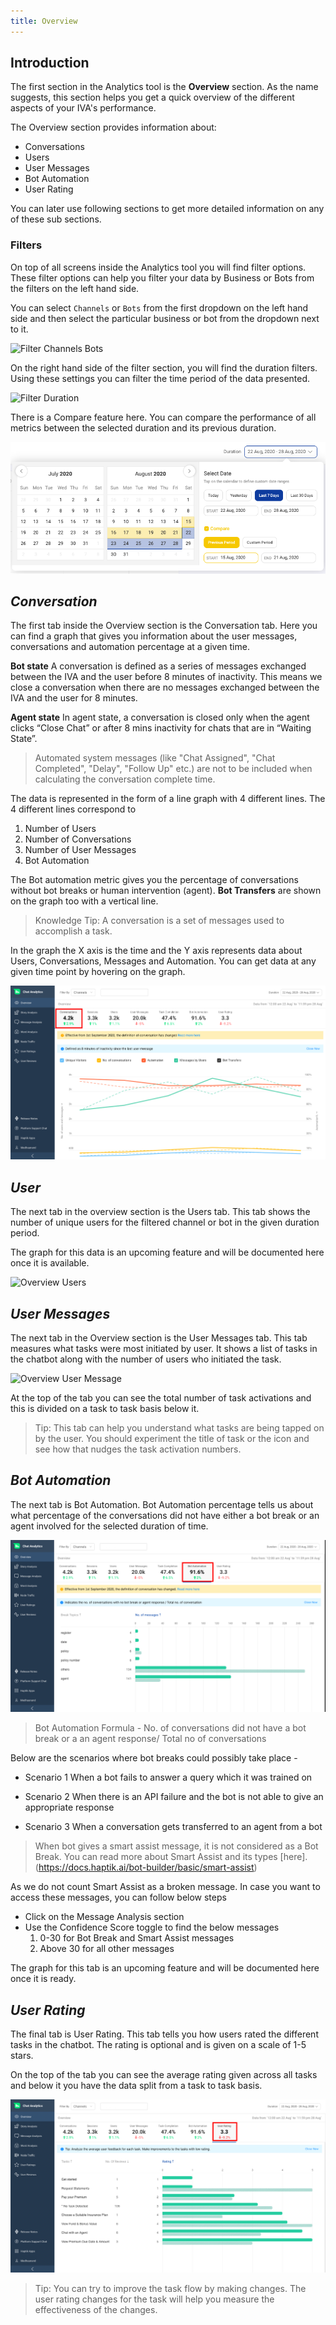 ```yaml
---
title: Overview
---
```


## Introduction

The first section in the Analytics tool is the **Overview** section. As the name suggests, this section helps you get a quick overview of the different aspects of your IVA's performance. 

The Overview section provides information about:

* Conversations
* Users
* User Messages
* Bot Automation
* User Rating

You can later use following sections to get more detailed information on any of these sub sections.

### Filters

On top of all screens inside the Analytics tool you will find filter options. These filter options can help you filter your data by Business or Bots from the filters on the left hand side. 

You can select `Channels` or `Bots` from the first dropdown on the left hand side and then select the particular business or bot from the dropdown next to it.

![Filter Channels Bots](assets/basic-filter-channels-bots.png)

On the right hand side of the filter section, you will find the duration filters. Using these settings you can filter the time period of the data presented. 

![Filter Duration](assets/basic-filter-duration.png)

There is a Compare feature here. You can compare the performance of all metrics between the selected duration and its previous duration.

![Filter Duration2](assets/durationcompare.png)

## ***Conversation***
The first tab inside the Overview section is the Conversation tab. Here you can find a graph that gives you information about the user messages, conversations and automation percentage at a given time.

**Bot state**
A conversation is defined as a series of messages exchanged between the IVA and the user before 8 minutes of inactivity. This means we close a conversation when there are no messages exchanged between the IVA and the user for 8 minutes. 

**Agent state**
In agent state, a conversation is closed only when the agent clicks “Close Chat” or after 8 mins inactivity for chats that are in “Waiting State”.

> Automated system messages (like "Chat Assigned", "Chat Completed", "Delay", "Follow Up" etc.) are not to be included when calculating the conversation complete time.

The data is represented in the form of a line graph with 4 different lines. The 4 different lines correspond to 
1) Number of Users
2) Number of Conversations
3) Number of User Messages
4) Bot Automation

The Bot automation metric gives you the percentage of conversations without bot breaks or human intervention (agent). **Bot Transfers** are shown on the graph too with a vertical line.

> Knowledge Tip: A conversation is a set of messages used to accomplish a task.

In the graph the X axis is the time and the Y axis represents data about Users, Conversations, Messages and Automation. You can get data at any given time point by hovering on the graph.

![Overview Conversations](assets/conversation.png)

## ***User***
The next tab in the overview section is the Users tab. This tab shows the number of unique users for the filtered channel or bot in the given duration period.

The graph for this data is an upcoming feature and will be documented here once it is available.

![Overview Users](assets/basic-overview-users.png)

## ***User Messages***
The next tab in the Overview section is the User Messages tab. This tab measures what tasks were most initiated by user. It shows a list of tasks in the chatbot along with the number of users who initiated the task.

![Overview User Message](assets/basic-overview-user-messages.png)

At the top of the tab you can see the total number of task activations and this is divided on a task to task basis below it.

> Tip: This tab can help you understand what tasks are being tapped on by the user. You should experiment the title of task or the icon and see how that nudges the task activation numbers.

## ***Bot Automation***
The next tab is Bot Automation. Bot Automation percentage tells us about what percentage of the conversations did not have either a bot break or an agent involved for the selected duration of time.

![Automation](assets/botautomation.png)

> Bot Automation Formula - No. of conversations did not have a bot break or a an agent response/ Total no of conversations

Below are the scenarios where bot breaks could possibly take place -

- Scenario 1
When a bot fails to answer a query which it was trained on

- Scenario 2
When there is an API failure and the bot is not able to give an appropriate response

- Scenario 3
When a conversation gets transferred to an agent from a bot

> When bot gives a smart assist message, it is not considered as a Bot Break. You can read more about Smart Assist and its types [here].(https://docs.haptik.ai/bot-builder/basic/smart-assist)

As we do not count Smart Assist as a broken message. In case you want to access these messages, you can follow below steps

- Click on the Message Analysis section
- Use the Confidence Score toggle to find the below messages
  1. 0-30 for Bot Break and Smart Assist messages
  2. Above 30 for all other messages

The graph for this tab is an upcoming feature and will be documented here once it is ready.

## ***User Rating***
The final tab is User Rating. This tab tells you how users rated the different tasks in the chatbot. The rating is optional and is given on a scale of 1-5 stars.

On the top of the tab you can see the average rating given across all tasks and below it you have the data split from a task to task basis.

![Overview User Rating](assets/rating.png)

> Tip: You can try to improve the task flow by making changes. The user rating changes for the task will help you measure the effectiveness of the changes.
